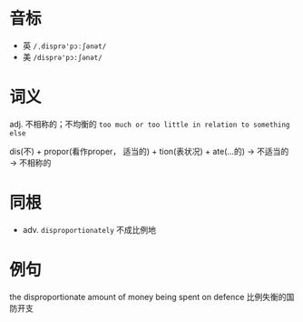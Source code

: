 # 音标

- 英 `/ˌdisprə'pɔːʃənət/`
- 美 `/disprə'pɔ:ʃənət/`

# 词义

adj. 不相称的；不均衡的
`too much or too little in relation to something else`



dis(不) + propor(看作proper， 适当的) + tion(表状况) + ate(…的) → 不适当的 → 不相称的

# 同根

- adv. `disproportionately` 不成比例地

# 例句

the disproportionate amount of money being spent on defence
比例失衡的国防开支


